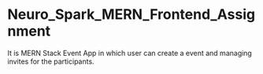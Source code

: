# Neuro_Spark_MERN_Frontend_Assignment
It is MERN Stack Event App in which user can create a event and managing invites for the participants.
